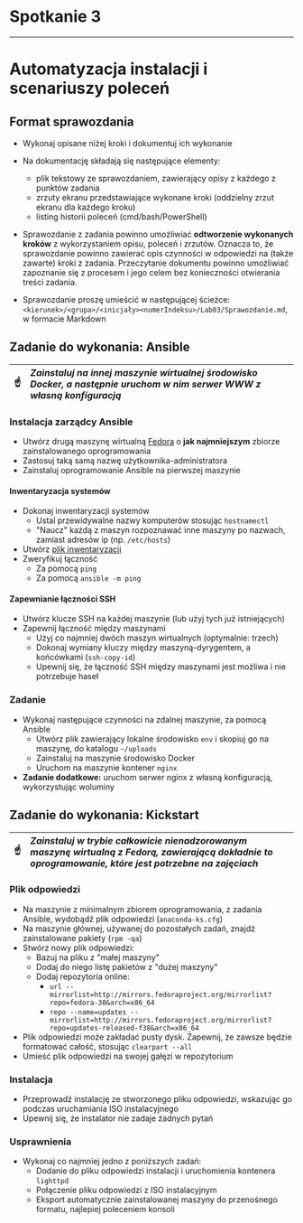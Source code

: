 # Spotkanie 3
---
# Automatyzacja instalacji i scenariuszy poleceń

## Format sprawozdania
- Wykonaj opisane niżej kroki i dokumentuj ich wykonanie
- Na dokumentację składają się następujące elementy:
  - plik tekstowy ze sprawozdaniem, zawierający opisy z każdego z punktów zadania
  - zrzuty ekranu przedstawiające wykonane kroki (oddzielny zrzut ekranu dla każdego kroku)
  - listing historii poleceń (cmd/bash/PowerShell)
- Sprawozdanie z zadania powinno umożliwiać **odtworzenie wykonanych kroków** z wykorzystaniem opisu, poleceń i zrzutów. Oznacza to, że sprawozdanie powinno zawierać opis czynności w odpowiedzi na (także zawarte) kroki z zadania. Przeczytanie dokumentu powinno umożliwiać zapoznanie się z procesem i jego celem bez konieczności otwierania treści zadania.

- Sprawozdanie proszę umieścić w następującej ścieżce: ```<kierunek>/<grupa>/<inicjały><numerIndeksu>/Lab03/Sprawozdanie.md```, w formacie Markdown


## Zadanie do wykonania: Ansible

| :point_up:    | *Zainstaluj na innej maszynie wirtualnej środowisko Docker, a następnie uruchom w nim serwer WWW z własną konfiguracją* |
|---------------|:------------------------|


### Instalacja zarządcy Ansible
* Utwórz drugą maszynę wirtualną [Fedora](https://mirror.ihost.md/fedora/releases/38/Server/x86_64/iso/) o **jak najmniejszym** zbiorze zainstalowanego oprogramowania
* Zastosuj taką samą nazwę użytkownika-administratora
* Zainstaluj oprogramowanie Ansible na pierwszej maszynie
#### Inwentaryzacja systemów
* Dokonaj inwentaryzacji systemów
  * Ustal przewidywalne nazwy komputerów stosując `hostnamectl`
  * "Naucz" każdą z maszyn rozpoznawać inne maszyny po nazwach, zamiast adresów ip (np. `/etc/hosts`)
* Utwórz [plik inwentaryzacji](https://docs.ansible.com/ansible/latest/getting_started/get_started_inventory.html)
* Zweryfikuj łączność
  * Za pomocą `ping`
  * Za pomocą `ansible -m ping`
#### Zapewnianie łączności SSH
* Utwórz klucze SSH na każdej maszynie (lub użyj tych już istniejących)
* Zapewnij łączność między maszynami
  * Użyj co najmniej dwóch maszyn wirtualnych (optymalnie: trzech)
  * Dokonaj wymiany kluczy między maszyną-dyrygentem, a końcówkami (`ssh-copy-id`)
  * Upewnij się, że łączność SSH między maszynami jest możliwa i nie potrzebuje haseł
  
### Zadanie
* Wykonaj następujące czynności na zdalnej maszynie, za pomocą Ansible
  * Utwórz plik zawierający lokalne środowisko `env` i skopiuj go na maszynę, do katalogu `~/uploads`
  * Zainstaluj na maszynie środowisko Docker
  * Uruchom na maszynie kontener `nginx`
* **Zadanie dodatkowe:** uruchom serwer nginx z własną konfiguracją, wykorzystując woluminy

## Zadanie do wykonania: Kickstart
| :point_up:    | *Zainstaluj w trybie całkowicie nienadzorowanym maszynę wirtualną z Fedorą, zawierającą dokładnie to oprogramowanie, które jest potrzebne na zajęciach*|
|---------------|:------------------------|


### Plik odpowiedzi
* Na maszynie z minimalnym zbiorem oprogramowania, z zadania Ansible, wydobądź plik odpowiedzi (`anaconda-ks.cfg`)
* Na maszynie głównej, używanej do pozostałych zadań, znajdź zainstalowane pakiety (`rpm -qa`)
* Stwórz nowy plik odpowiedzi:
  * Bazuj na pliku z "małej maszyny"
  * Dodaj do niego listę pakietów z "dużej maszyny"
  * Dodaj repozytoria online:
    * `url --mirrorlist=http://mirrors.fedoraproject.org/mirrorlist?repo=fedora-38&arch=x86_64`
    * `repo --name=updates --mirrorlist=http://mirrors.fedoraproject.org/mirrorlist?repo=updates-released-f38&arch=x86_64`
* Plik odpowiedzi może zakładać pusty dysk. Zapewnij, że zawsze będzie formatować całość, stosując `clearpart --all`
* Umieść plik odpowiedzi na swojej gałęzi w repozytorium
### Instalacja
* Przeprowadź instalację ze stworzonego pliku odpowiedzi, wskazując go podczas uruchamiania ISO instalacyjnego
* Upewnij się, że instalator nie zadaje żadnych pytań
### Usprawnienia
* Wykonaj co najmniej jedno z poniższych zadań:
  * Dodanie do pliku odpowiedzi instalacji i uruchomienia kontenera `lighttpd`
  * Połączenie pliku odpowiedzi z ISO instalacyjnym
  * Eksport automatycznie zainstalowanej maszyny do przenośnego formatu, najlepiej poleceniem konsoli
